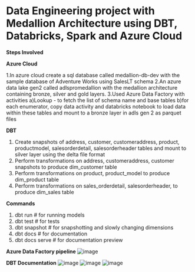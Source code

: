 # Data Engineering project with Medallion Architecture using DBT, Databricks, Spark and Azure Cloud

**Steps Involved**

**Azure Cloud**

1.In azure cloud create a sql database called medallion-db-dev with the sample database of Adventure Works using SalesLT schema
2.An azure data lake gen2 called adlspromedallion with the medallion architecture containing bronze, silver and gold layers.
3.Used Azure Data Factory with activities
a)Lookup - to fetch the list of schema name and base tables 
b)for each enumerator, copy data activity and databricks notebook to load data within these tables and mount to a bronze layer in adls gen 2 as parquet files

**DBT**

1)	Create snapshots of address, customer, customeraddress, product, productmodel, salesorderdetail, salesorderheader tables and mount to silver layer using the delta file format
2)	Perform transformations on address, customeraddress, customer snapshots to produce dim_customer table
3)	Perform transformations on product, product_model to produce dim_product table
4)	Perform transformations on sales_orderdetail, salesorderheader, to produce dim_sales table

**Commands**

1)	dbt run # for running models
2)	dbt test # for tests
3)	dbt snapshot # for snapshotting and slowly changing dimensions
4)	dbt docs # for documentation
5)	dbt docs serve # for documentation preview

**Azure Data Factory pipeline**
![image](https://github.com/annvin/ADF_spark_dbt/assets/42974141/b816a094-7ebc-48d9-8db4-e16cabfdfa7b)

**DBT Documentation**
![image](https://github.com/annvin/ADF_spark_dbt/assets/42974141/d350eb97-0b82-4d2d-bad5-9c1e88b8e6cf)
![image](https://github.com/annvin/ADF_spark_dbt/assets/42974141/3e6b3a46-2b04-4cbd-83a0-d99c59e84242)
![image](https://github.com/annvin/ADF_spark_dbt/assets/42974141/cfa706b0-a3ba-48d7-9331-b4ae54865ecf)




